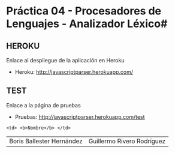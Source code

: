 # Práctica 04 - Procesadores de Lenguajes - Analizador Léxico#

## HEROKU ##

Enlace al despliegue de la aplicación en Heroku

- Heroku: <href a= http://javascriptparser.herokuapp.com/> http://javascriptparser.herokuapp.com/ </href>

## TEST ##

Enlace a la página de pruebas

- Pruebas: <href a= http://javascriptparser.herokuapp.com/test> http://javascriptparser.herokuapp.com/test </href>


<table cellspacing="0">
  <tr  style="background-color: #E3E3E3;">

    <td> <b>Nombre</b> </td>
  </tr>
  <tr style="background-color: #FFFFFF;">
    <td>Boris Ballester Hernández</td>
    <td>Guillermo Rivero Rodríguez</td>
  </tr>
</table>
